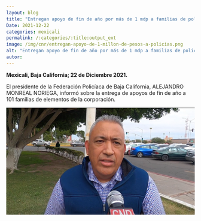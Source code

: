 ```yaml
---
layout: blog
title: "Entregan apoyo de fin de año por más de 1 mdp a familias de policías"
Date: 2021-12-22
categories: mexicali
permalink: /:categories/:title:output_ext
image: /img/cnr/entregan-apoyo-de-1-millon-de-pesos-a-policias.png
alt: "Entregan apoyo de fin de año por más de 1 mdp a familias de policías"
autor:
---
```


**Mexicali, Baja California; 22 de Diciembre 2021.** 

El presidente de la Federación Policíaca de Baja California, ALEJANDRO MONREAL NORIEGA, informó sobre la entrega de apoyos de fin de año a 101 familias de elementos de la corporación.


<div id="carouselExampleSlidesOnly" class="carousel slide" data-ride="carousel">
  <div class="carousel-inner">
    <div class="carousel-item active">
       <img class="d-block w-100" src="/img/cnr/entregan-apoyo-de-1-millon-de-pesos-a-policias.png" loading="lazy"  alt="Entregan apoyo de fin de año por más de 1 mdp a familias de policías">
    </div>
  </div>
</div>